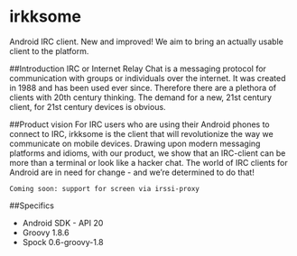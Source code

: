 irkksome
========

Android IRC client. New and improved!
We aim to bring an actually usable client to the platform.

##Introduction
IRC or Internet Relay Chat is a messaging protocol for communication
with groups or individuals over the internet. It was created in 1988
and has been used ever since. Therefore there are a plethora of clients
with 20th century thinking. The demand for a new, 21st century client,
for 21st century devices is obvious.
 
##Product vision
For IRC users who are using their Android phones to connect to IRC,
irkksome is the client that will revolutionize the way we
communicate on mobile devices. Drawing upon modern messaging platforms
and idioms, with our product, we show that an IRC-client can be more than a 
terminal or look like a hacker chat. The world of IRC clients for Android 
are in need for change - and we’re determined to do that!

`Coming soon: support for screen via irssi-proxy`

##Specifics
- Android SDK - API 20
- Groovy 1.8.6
- Spock 0.6-groovy-1.8